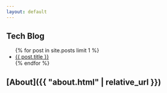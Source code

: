 ```yaml
---
layout: default
---
```



## Tech Blog

<ul>
  {% for post in site.posts limit 1 %}
    <li>
      <a href="{{ post.url }}">{{ post.title }}</a>
    </li>
  {% endfor %}
</ul>



## [About]({{ "about.html" | relative_url }})



